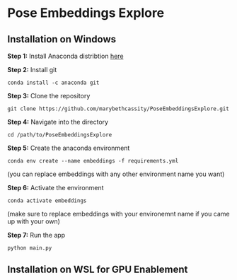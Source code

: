 # Pose Embeddings Explore

## Installation on Windows 

**Step 1:** Install Anaconda distribtion [here](https://www.anaconda.com/download)


**Step 2:** Install git 
```
conda install -c anaconda git 
```

**Step 3:** Clone the repository
```
git clone https://github.com/marybethcassity/PoseEmbeddingsExplore.git
```

**Step 4:** Navigate into the directory
```
cd /path/to/PoseEmbeddingsExplore
```

**Step 5:** Create the anaconda environment 
```
conda env create --name embeddings -f requirements.yml 
```
(you can replace embeddings with any other environment name you want)


**Step 6:** Activate the environment 
```
conda activate embeddings 
```
(make sure to replace embeddings with your environemnt name if you came up with your own)


**Step 7:** Run the app 

```
python main.py
```

## Installation on WSL for GPU Enablement
